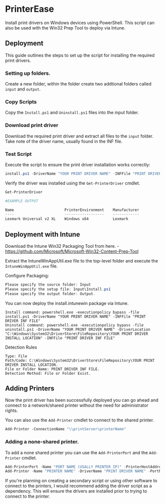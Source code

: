 # PrinterEase

Install print drivers on Windows devices using PowerShell. This script can also be used with the Win32 Prep Tool to deploy via Intune.

## Deployment
This guide outlines the steps to set up the script for installing the required print drivers.

### Setting up folders.

Create a new folder, within the folder create two addtional folders called `input` and `output`.

### Copy Scripts

Copy the `Install.ps1` and `Uninstall.ps1` files into the input folder.

### Download print driver

Download the required print driver and extract all files to the `input` folder.
Take note of the driver name, usually found in the INF file.

### Test Script

Execute the script to ensure the print driver installation works correctly:

```Powershell
install.ps1 -DriverName "YOUR PRINT DRIVER NAME" -INFFile "PRINT DRIVER INF FILE"
```
Verify the driver was installed using the ```Get-PrinterDriver``` cmdlet.
```Powershell
Get-PrinterDriver

#EXAMPLE OUTPUT

Name                       PrinterEnvironment    Manufacturer
----                       ------------------    ------------
Lexmark Universal v2 XL    Windows x64           Lexmark

```

## Deployment with Intune

Download the Intune Win32 Packaging Tool from here. - https://github.com/Microsoft/Microsoft-Win32-Content-Prep-Tool

Extract the IntuneWinAppUtil.exe file to the top-level folder and execute the ```IntuneWinAppUtil.exe``` file.

Configure Packaging:

```Powershell
Please specify the source folder: Input
Please specify the setup file: Input\Install.ps1
Please specify the output folder: Output.
```
You can now deploy the install.intunewin package via Intune.

```Batch
Install command: powershell.exe -executionpolicy bypass -file install.ps1 -DriverName "YOUR PRINT DRIVER NAME" -INFFile "PRINT DRIVER INF FILE"
Uninstall command: powershell.exe -executionpolicy bypass -file uninstall.ps1 -DriverName "YOUR PRINT DRIVER NAME" -DriverLocation "C:\Windows\System32\DriverStore\FileRepository\YOUR PRINT DRIVER INSTALL LOCATION" -INFFile "PRINT DRIVER INF FILE"
```

Detection Rules

```
Type: File
Path/Code: C:\Windows\System32\DriverStore\FileRepository\YOUR PRINT DRIVER INSTALL LOCATION.
File or Folder Name: PRINT DRIVER INF FILE.
Detection Method: File or Folder Exist.
```

## Adding Printers

Now the print driver has been successfully deployed you can go ahead and connect to a network/shared printer without the need for administrator rights.

You can also use the ```Add-Printer``` cmdlet to connect to the shared printer.

```Powershell
Add-Printer -ConnectionName "\\printServer\printerName"
```

### Adding a none-shared printer. 

To add a none shared printer you can use the ```Add-PrinterPort``` and the ```Add-Printer``` cmdlet. 

```Powershell
Add-PrinterPort -Name "PORT NAME (USALLY PRINTER IP)" -PrinterHostAddress "PRINTER IP"
Add-Printer -Name "PRINTER NAME" -DriverName "PRINT DRIVER NAME" -PortName "YOUR PORT NAME"
```

If you're planning on creating a secondary script or using other software to connect to the printers, I would recommend adding the driver script as a dependency. This will ensure the drivers are installed prior to trying to connect to the printer.
